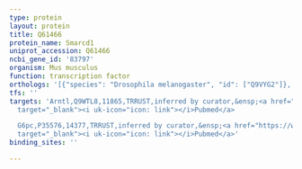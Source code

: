 ```yaml
---
type: protein
layout: protein
title: Q61466
protein_name: Smarcd1
uniprot_accession: Q61466
ncbi_gene_id: '83797'
organism: Mus musculus
function: transcription factor
orthologs: '[{"species": "Drosophila melanogaster", "id": ["Q9VYG2"]}, {"species": "Homo sapiens", "id": ["<a href=\"/protein/q96gm5\">Q96GM5</a>"]}, {"species": "Rattus norvegicus", "id": ["D3ZBS9"]}, {"species": "Saccharomyces cerevisiae", "id": ["P53628"]}]'
tfs: ''
targets: 'Arntl,Q9WTL8,11865,TRRUST,inferred by curator,&ensp;<a href="https://www.ncbi.nlm.nih.gov/pubmed/?term=21725993%5Buid%5D+OR+29087512%5Buid%5D"
  target="_blank"><i uk-icon="icon: link"></i>Pubmed</a>

  G6pc,P35576,14377,TRRUST,inferred by curator,&ensp;<a href="https://www.ncbi.nlm.nih.gov/pubmed/?term=21725993%5Buid%5D+OR+29087512%5Buid%5D"
  target="_blank"><i uk-icon="icon: link"></i>Pubmed</a>'
binding_sites: ''

---
```

